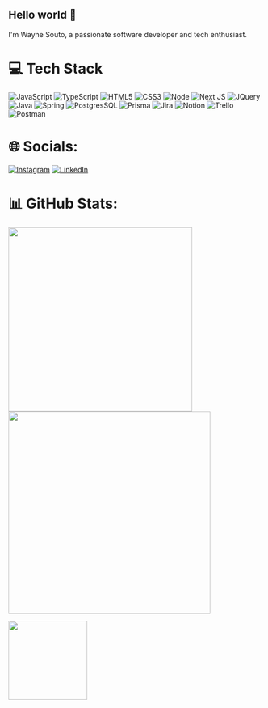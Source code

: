 ## Hello world 👋

I'm Wayne Souto, a passionate software developer and tech enthusiast.


# 💻 Tech Stack
![JavaScript](https://img.shields.io/badge/javascript-%23323330.svg?style=for-the-badge&logo=javascript&logoColor=%23F7DF1E) ![TypeScript](https://img.shields.io/badge/typescript-%23007ACC.svg?style=for-the-badge&logo=typescript&logoColor=white) ![HTML5](https://img.shields.io/badge/html5-%23E34F26.svg?style=for-the-badge&logo=html5&logoColor=white) ![CSS3](https://img.shields.io/badge/css3-%231572B6.svg?style=for-the-badge&logo=css3&logoColor=white) ![Node](https://img.shields.io/badge/Node.js-43853D?style=for-the-badge&logo=node.js&logoColor=white) ![Next JS](https://img.shields.io/badge/Next-black?style=for-the-badge&logo=next.js&logoColor=white) ![JQuery](https://img.shields.io/badge/jQuery-0769AD?style=for-the-badge&logo=jquery&logoColor=white) ![Java](https://img.shields.io/badge/Java-ED8B00?style=for-the-badge&logo=openjdk&logoColor=white) ![Spring](https://img.shields.io/badge/Spring-6DB33F?style=for-the-badge&logo=spring&logoColor=white) ![PostgresSQL](https://img.shields.io/badge/PostgreSQL-316192?style=for-the-badge&logo=postgresql&logoColor=white) ![Prisma](https://img.shields.io/badge/Prisma-3982CE?style=for-the-badge&logo=Prisma&logoColor=white) ![Jira](https://img.shields.io/badge/jira-%230A0FFF.svg?style=for-the-badge&logo=jira&logoColor=white) ![Notion](https://img.shields.io/badge/Notion-%23000000.svg?style=for-the-badge&logo=notion&logoColor=white) ![Trello](https://img.shields.io/badge/Trello-%23026AA7.svg?style=for-the-badge&logo=Trello&logoColor=white) ![Postman](https://img.shields.io/badge/Postman-FF6C37?style=for-the-badge&logo=postman&logoColor=white)


# 🌐 Socials:

[![Instagram](https://img.shields.io/badge/Instagram-%23E4405F.svg?logo=Instagram&logoColor=white)](https://instagram.com/soutowhs) [![LinkedIn](https://img.shields.io/badge/LinkedIn-%230077B5.svg?logo=linkedin&logoColor=white)](https://linkedin.com/in/soutowhs)


# 📊 GitHub Stats:
<img src="https://github-readme-stats-wheat-two-53.vercel.app/api?username=soutowhs&theme=dark&hide_border=false&include_all_commits=true&count_private=true"  width="364px" /> <img src="https://github-readme-streak-stats.herokuapp.com/?user=soutowhs&theme=dark&hide_border=false" width="400px" />

<img height="156px" src="https://github-readme-stats.vercel.app/api/top-langs/?username=soutowhs&theme=dark&hide_border=false&include_all_commits=true&count_private=true&layout=compact"/>
 
